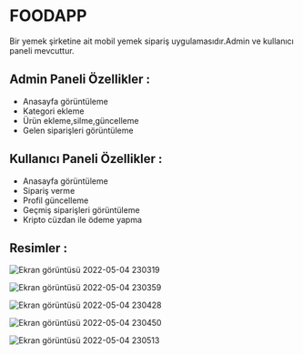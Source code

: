 # FOODAPP
   Bir yemek şirketine ait mobil yemek sipariş uygulamasıdır.Admin ve kullanıcı paneli mevcuttur.
## Admin Paneli Özellikler :
 - Anasayfa görüntüleme
 - Kategori ekleme
 - Ürün ekleme,silme,güncelleme
 - Gelen siparişleri görüntüleme
## Kullanıcı Paneli Özellikler :
 - Anasayfa görüntüleme
 - Sipariş verme
 - Profil güncelleme
 - Geçmiş siparişleri görüntüleme
 - Kripto cüzdan ile ödeme yapma

## Resimler :

![Ekran görüntüsü 2022-05-04 230319](https://user-images.githubusercontent.com/67198094/166817844-1c92940f-68a9-43bd-9bef-2986143c43f2.jpg)

![Ekran görüntüsü 2022-05-04 230359](https://user-images.githubusercontent.com/67198094/166818172-feb1d012-2743-4060-b1eb-005dcafd2e07.jpg)

![Ekran görüntüsü 2022-05-04 230428](https://user-images.githubusercontent.com/67198094/166818233-de906326-039a-40bd-beab-23377a6adc01.jpg)

![Ekran görüntüsü 2022-05-04 230450](https://user-images.githubusercontent.com/67198094/166818286-77471546-ed8b-4b3f-903f-06d9cebd20fe.jpg)

![Ekran görüntüsü 2022-05-04 230513](https://user-images.githubusercontent.com/67198094/166818345-4d3ed38e-70e2-40e2-bb95-2ebc218dd3f9.jpg)
